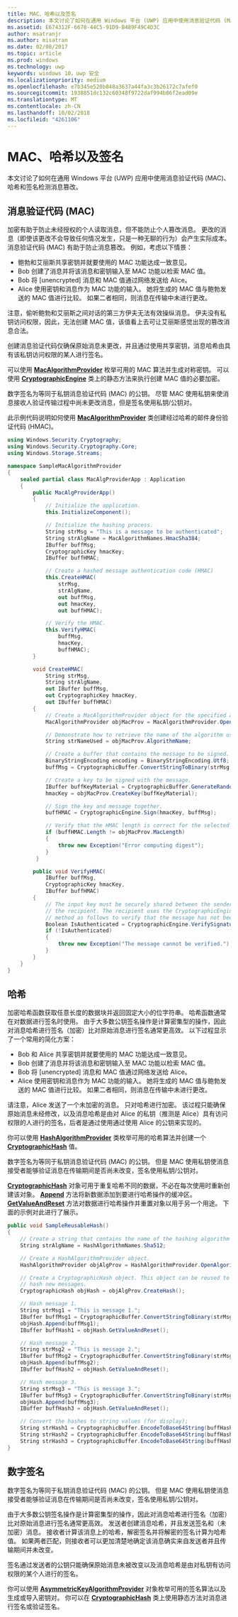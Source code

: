 ```yaml
---
title: MAC、哈希以及签名
description: 本文讨论了如何在通用 Windows 平台 (UWP) 应用中使用消息验证代码 (MAC)、哈希和签名检测消息篡改。
ms.assetid: E674312F-6678-44C5-91D9-B489F49C4D3C
author: msatranjr
ms.author: misatran
ms.date: 02/08/2017
ms.topic: article
ms.prod: windows
ms.technology: uwp
keywords: windows 10，uwp 安全
ms.localizationpriority: medium
ms.openlocfilehash: e7b345e520b848a3637a44fa3c3b26172c7afef0
ms.sourcegitcommit: 1938851dc132c60348f9722daf994b86f2ead09e
ms.translationtype: MT
ms.contentlocale: zh-CN
ms.lasthandoff: 10/02/2018
ms.locfileid: "4261106"
---
```

# <a name="macs-hashes-and-signatures"></a>MAC、哈希以及签名




本文讨论了如何在通用 Windows 平台 (UWP) 应用中使用消息验证代码 (MAC)、哈希和签名检测消息篡改。

## <a name="message-authentication-codes-macs"></a>消息验证代码 (MAC)


加密有助于防止未经授权的个人读取消息，但不能防止个人篡改消息。 更改的消息（即使该更改不会导致任何情况发生，只是一种无聊的行为）会产生实际成本。 消息验证代码 (MAC) 有助于防止消息篡改。 例如，考虑以下情景：

-   鲍勃和艾丽斯共享密钥并就要使用的 MAC 功能达成一致意见。
-   Bob 创建了消息并将该消息和密钥输入至 MAC 功能以检索 MAC 值。
-   Bob 将 \[unencrypted\] 消息和 MAC 值通过网络发送给 Alice。
-   Alice 使用密钥和消息作为 MAC 功能的输入。 她将生成的 MAC 值与鲍勃发送的 MAC 值进行比较。 如果二者相同，则消息在传输中未进行更改。

注意，偷听鲍勃和艾丽斯之间对话的第三方伊夫无法有效操纵消息。 伊夫没有私钥访问权限，因此，无法创建 MAC 值，该值看上去可让艾丽斯感觉出现的篡改消息合法。

创建消息验证代码仅确保原始消息未更改，并且通过使用共享密钥，消息哈希由具有该私钥访问权限的某人进行签名。

可以使用 [**MacAlgorithmProvider**](https://msdn.microsoft.com/library/windows/apps/br241530) 枚举可用的 MAC 算法并生成对称密钥。 可以使用 [**CryptographicEngine**](https://msdn.microsoft.com/library/windows/apps/br241490) 类上的静态方法来执行创建 MAC 值的必要加密。

数字签名为等同于私钥消息验证代码 (MAC) 的公钥。 尽管 MAC 使用私钥来使消息接收人验证传输过程中尚未更改消息，但是签名使用私钥/公钥对。

此示例代码说明如何使用 [**MacAlgorithmProvider**](https://msdn.microsoft.com/library/windows/apps/br241530) 类创建经过哈希的邮件身份验证代码 (HMAC)。

```cs
using Windows.Security.Cryptography;
using Windows.Security.Cryptography.Core;
using Windows.Storage.Streams;

namespace SampleMacAlgorithmProvider
{
    sealed partial class MacAlgProviderApp : Application
    {
        public MacAlgProviderApp()
        {
            // Initialize the application.
            this.InitializeComponent();

            // Initialize the hashing process.
            String strMsg = "This is a message to be authenticated";
            String strAlgName = MacAlgorithmNames.HmacSha384;
            IBuffer buffMsg;
            CryptographicKey hmacKey;
            IBuffer buffHMAC;

            // Create a hashed message authentication code (HMAC)
            this.CreateHMAC(
                strMsg,
                strAlgName,
                out buffMsg,
                out hmacKey,
                out buffHMAC);

            // Verify the HMAC.
            this.VerifyHMAC(
                buffMsg,
                hmacKey,
                buffHMAC);
        }

        void CreateHMAC(
            String strMsg,
            String strAlgName,
            out IBuffer buffMsg,
            out CryptographicKey hmacKey,
            out IBuffer buffHMAC)
        {
            // Create a MacAlgorithmProvider object for the specified algorithm.
            MacAlgorithmProvider objMacProv = MacAlgorithmProvider.OpenAlgorithm(strAlgName);

            // Demonstrate how to retrieve the name of the algorithm used.
            String strNameUsed = objMacProv.AlgorithmName;

            // Create a buffer that contains the message to be signed.
            BinaryStringEncoding encoding = BinaryStringEncoding.Utf8;
            buffMsg = CryptographicBuffer.ConvertStringToBinary(strMsg, encoding);

            // Create a key to be signed with the message.
            IBuffer buffKeyMaterial = CryptographicBuffer.GenerateRandom(objMacProv.MacLength);
            hmacKey = objMacProv.CreateKey(buffKeyMaterial);

            // Sign the key and message together.
            buffHMAC = CryptographicEngine.Sign(hmacKey, buffMsg);

            // Verify that the HMAC length is correct for the selected algorithm
            if (buffHMAC.Length != objMacProv.MacLength)
            {
                throw new Exception("Error computing digest");
            }
         }

        public void VerifyHMAC(
            IBuffer buffMsg,
            CryptographicKey hmacKey,
            IBuffer buffHMAC)
        {
            // The input key must be securely shared between the sender of the HMAC and 
            // the recipient. The recipient uses the CryptographicEngine.VerifySignature() 
            // method as follows to verify that the message has not been altered in transit.
            Boolean IsAuthenticated = CryptographicEngine.VerifySignature(hmacKey, buffMsg, buffHMAC);
            if (!IsAuthenticated)
            {
                throw new Exception("The message cannot be verified.");
            }
        }
    }
}
```

## <a name="hashes"></a>哈希


加密哈希函数获取任意长度的数据块并返回固定大小的位字符串。 哈希函数通常在对数据进行签名时使用。 由于大多数公钥签名操作是计算密集型的操作，因此对消息哈希进行签名（加密）比对原始消息进行签名通常更高效。 以下过程显示了一个常用的简化方案：

-   Bob 和 Alice 共享密钥并就要使用的 MAC 功能达成一致意见。
-   Bob 创建了消息并将该消息和密钥输入至 MAC 功能以检索 MAC 值。
-   Bob 将 \[unencrypted\] 消息和 MAC 值通过网络发送给 Alice。
-   Alice 使用密钥和消息作为 MAC 功能的输入。 她将生成的 MAC 值与鲍勃发送的 MAC 值进行比较。 如果二者相同，则消息在传输中未进行更改。

请注意，Alice 发送了一个未加密的消息。 只对哈希进行加密。 该过程只能确保原始消息未经修改，以及消息哈希是由对 Alice 的私钥（推测是 Alice）具有访问权限的人进行的签名，后者是通过使用通过使用 Alice 的公钥来实现的。

你可以使用 [**HashAlgorithmProvider**](https://msdn.microsoft.com/library/windows/apps/br241511) 类枚举可用的哈希算法并创建一个 [**CryptographicHash**](https://msdn.microsoft.com/library/windows/apps/br241498) 值。

数字签名为等同于私钥消息验证代码 (MAC) 的公钥。 但是 MAC 使用私钥使消息接受者能够验证消息在传输期间是否尚未改变，签名使用私钥/公钥对。

[**CryptographicHash**](https://msdn.microsoft.com/library/windows/apps/br241498) 对象可用于重复哈希不同的数据，不必在每次使用时重新创建该对象。 [**Append**](https://msdn.microsoft.com/library/windows/apps/br241499) 方法将新数据添加到要进行哈希操作的缓冲区。 [**GetValueAndReset**](https://msdn.microsoft.com/library/windows/apps/hh701376) 方法对数据进行哈希操作并重置对象以用于另一个用途。 下面的示例对此进行了展示。

```cs
public void SampleReusableHash()
{
    // Create a string that contains the name of the hashing algorithm to use.
    String strAlgName = HashAlgorithmNames.Sha512;

    // Create a HashAlgorithmProvider object.
    HashAlgorithmProvider objAlgProv = HashAlgorithmProvider.OpenAlgorithm(strAlgName);

    // Create a CryptographicHash object. This object can be reused to continually
    // hash new messages.
    CryptographicHash objHash = objAlgProv.CreateHash();

    // Hash message 1.
    String strMsg1 = "This is message 1.";
    IBuffer buffMsg1 = CryptographicBuffer.ConvertStringToBinary(strMsg1, BinaryStringEncoding.Utf16BE);
    objHash.Append(buffMsg1);
    IBuffer buffHash1 = objHash.GetValueAndReset();

    // Hash message 2.
    String strMsg2 = "This is message 2.";
    IBuffer buffMsg2 = CryptographicBuffer.ConvertStringToBinary(strMsg2, BinaryStringEncoding.Utf16BE);
    objHash.Append(buffMsg2);
    IBuffer buffHash2 = objHash.GetValueAndReset();

    // Hash message 3.
    String strMsg3 = "This is message 3.";
    IBuffer buffMsg3 = CryptographicBuffer.ConvertStringToBinary(strMsg3, BinaryStringEncoding.Utf16BE);
    objHash.Append(buffMsg3);
    IBuffer buffHash3 = objHash.GetValueAndReset();

    // Convert the hashes to string values (for display);
    String strHash1 = CryptographicBuffer.EncodeToBase64String(buffHash1);
    String strHash2 = CryptographicBuffer.EncodeToBase64String(buffHash2);
    String strHash3 = CryptographicBuffer.EncodeToBase64String(buffHash3);
}

```

## <a name="digital-signatures"></a>数字签名


数字签名为等同于私钥消息验证代码 (MAC) 的公钥。 但是 MAC 使用私钥使消息接受者能够验证消息在传输期间是否尚未改变，签名使用私钥/公钥对。

由于大多数公钥签名操作是计算密集型的操作，因此对消息哈希进行签名（加密）比对原始消息进行签名通常更高效。 发送者创建消息哈希，并且发送签名和（未加密）消息。 接收者计算该消息上的哈希，解密签名并将解密的签名计算为哈希值。 如果两者匹配，则接收者可以更加清楚地确定该消息确实来自发送者并且传输期间并未改变。

签名通过发送者的公钥只能确保原始消息未被改变以及消息哈希是由对私钥有访问权限的某个人进行的签名。

你可以使用 [**AsymmetricKeyAlgorithmProvider**](https://msdn.microsoft.com/library/windows/apps/br241478) 对象枚举可用的签名算法以及生成或导入密钥对。 你可以在 [**CryptographicHash**](https://msdn.microsoft.com/library/windows/apps/br241498) 类上使用静态方法对消息进行签名或验证签名。